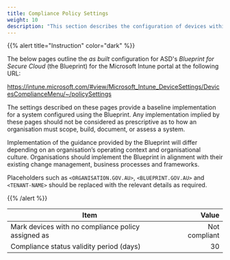 ```yaml
---
title: Compliance Policy Settings
weight: 10
description: "This section describes the configuration of devices within Microsoft Intune associated with systems built according to the guidance provided by ASD's Blueprint for Secure Cloud."
---
```


{{% alert title="Instruction" color="dark" %}}
 
The below pages outline the *as built* configuration for ASD's *Blueprint for Secure Cloud* (the Blueprint) for the Microsoft Intune portal at the following URL:

https://intune.microsoft.com/#view/Microsoft_Intune_DeviceSettings/DevicesComplianceMenu/~/policySettings
 
The settings described on these pages provide a baseline implementation for a system configured using the Blueprint. Any implementation implied by these pages should not be considered as prescriptive as to how an organisation must scope, build, document, or assess a system.

Implementation of the guidance provided by the Blueprint will differ depending on an organisation’s operating context and organisational culture. Organisations should implement the Blueprint in alignment with their existing change management, business processes and frameworks.

Placeholders such as `<ORGANISATION.GOV.AU>`, `<BLUEPRINT.GOV.AU>` and `<TENANT-NAME>` should be replaced with the relevant details as required.
 
{{% /alert %}}

| Item                                               |         Value |
| -------------------------------------------------- | ------------: |
| Mark devices with no compliance policy assigned as | Not compliant |
| Compliance status validity period (days)           |            30 |